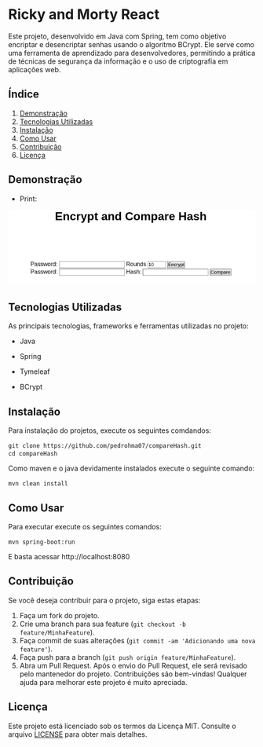 # Ricky and Morty React

Este projeto, desenvolvido em Java com Spring, tem como objetivo encriptar e desencriptar senhas usando o algoritmo BCrypt. Ele serve como uma ferramenta de aprendizado para desenvolvedores, permitindo a prática de técnicas de segurança da informação e o uso de criptografia em aplicações web.

## Índice

1. [Demonstração](#Demonstração)
2. [Tecnologias Utilizadas](#tecnologias-utilizadas)
3. [Instalação](#instalação)
4. [Como Usar](#como-usar)
5. [Contribuição](#contribuição)
6. [Licença](#licença)

## Demonstração

- Print:

<img src="/src/main/resources/print.png">

<a name="tecnologias-utilizadas"></a>

## Tecnologias Utilizadas

As principais tecnologias, frameworks e ferramentas utilizadas no projeto:

- Java

- Spring

- Tymeleaf

- BCrypt

  

## Instalação

Para instalação do projetos, execute os seguintes comdandos:

```
git clone https://github.com/pedrohma07/compareHash.git
cd compareHash
```
Como maven e o java devidamente instalados execute o seguinte comando:

```
mvn clean install
```


<a name="como-usar"></a>

## Como Usar

Para executar execute os seguintes comandos:

```
mvn spring-boot:run
```

E basta acessar http://localhost:8080

## Contribuição

Se você deseja contribuir para o projeto, siga estas etapas: 

1. Faça um fork do projeto. 
2. Crie uma branch para sua feature (`git checkout -b feature/MinhaFeature`). 
3. Faça commit de suas alterações (`git commit -am 'Adicionando uma nova feature'`).
4. Faça push para a branch (`git push origin feature/MinhaFeature`). 
5. Abra um Pull Request. Após o envio do Pull Request, ele será revisado pelo mantenedor do projeto. Contribuições são bem-vindas! Qualquer ajuda para melhorar este projeto é muito apreciada.

## Licença

Este projeto está licenciado sob os termos da Licença MIT. Consulte o arquivo [LICENSE](LICENSE) para obter mais detalhes.